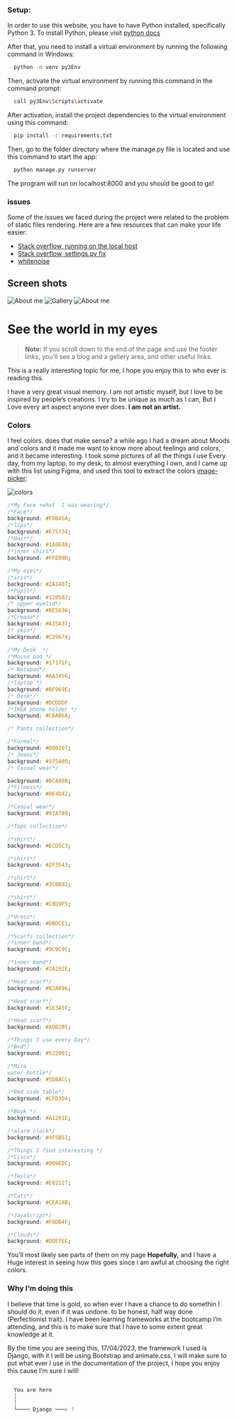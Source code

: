 ### Setup:
In order to use this website, you have to have Python installed, specifically Python 3. To install Python, please visit [python docs](https://www.python.org/downloads/) 

After that, you need to install a virtual environment by running the following command in Windows:
```bash
  python -m venv py3Env 
```
Then, activate the virtual environment by running this command in the command prompt:
```bash
  call py3Env\Scripts\activate 
```
After activation, install the project dependencies to the virtual environment using this command:
```bash
  pip install -r requirements.txt 
```
Then, go to the folder directory where the manage.py file is located and use this command to start the app:
```bash
  python manage.py runserver
```
The program will run on localhost:8000 and you should be good to go!  

### issues
Some of the issues we faced during the project were related to the problem of static files rendering. Here are a few resources that can make your life easier:
- [Stack overflow, running on the local host](https://stackoverflow.com/questions/62555499/django-react-the-resource-was-blocked-due-to-mime-type-text-html-mismatch)
- [Stack overflow, settings.py fix](https://stackoverflow.com/questions/25913849/django-static-file-not-loading)
- [whitenoise](https://whitenoise.readthedocs.io/en/latest/)

## Screen shots 
  ![About me](https://api.pikwy.com/web/64432151a0794429f10edcca.jpg)
  ![Gallery](https://user-images.githubusercontent.com/77834808/233750551-b7724b2f-b42c-42da-a002-64c098101424.png)
  ![About me](https://api.pikwy.com/web/644323c7b3db0815cf40480e.jpg)


# See the world in my eyes 
> **Note:** If you scroll down to the end of the page and use the footer links, you'll see a blog and a gellery area, and other useful links.

This is a really interesting topic for me, I hope you enjoy this to who ever is reading this.

I have a very great visual memory. I am not artistic myself, but I love to be inspired by people’s creations. I try to be unique as much as I can, But I Love every art aspect anyone ever does. **I am not an artist.**

### Colors

I feel colors. does that make sense? a while ago I had a dream about Moods and colors and it made me want to know more about feelings and colors, and it became interesting. I took some pictures of all the things I use Every day, from my laptop, to my desk, to almost everything I own, and I came up with this list using Figma, and used this tool to extract the colors  [image-picker](https://coolors.co/image-picker): 

![colors](https://user-images.githubusercontent.com/77834808/232171334-53fc3f5e-17c6-4b50-9f70-d84c6d7f1377.svg)


```css
/*My Face +what  I was wearing*/
/*Face*/
background: #FDB45A;
/*lips*/
background: #E75734;
/*Hair*/
background: #1A0E08;
/*inner shirt*/
background: #FFE09D;

/*My eyes*/
/*iris*/
background: #2A1407;
/*Pupil*/
background: #120502;
/* upper eyelid*/
background: #8E5836;
/*Crease*/
background: #A35A37;
/* skin*/
background: #C29674;

/*My Desk  */
/*Mouse pad */
background: #17171F;
/* Notepad*/
background: #AA3456;
/*laptop */
background: #8F969E;
/* Desk*/
background: #DCDDDF
/*IKEA phone holder */
background: #CAAB6A;

/* Pants collection*/

/*Formal*/
background: #000207;
/* Jeans*/
background: #375480;
/* Casual wear*/

background: #BCA99B;
/*Fitness*/
background: #0E4D42;

/*Casual wear*/
background: #97A780;

/*Tops collection*/

/*shirt*/
background: #ECD5C3;

/*shirt*/
background: #2F3543;

/*shirt*/
background: #3C8B92;

/*shirt*/
background: #C8D9F5;

/*dress*/
background: #DBDCE1;

/*Scarfs collection*/
/*inner band*/
background: #9C9C9C;

/*inner band*/
background: #2A292E;

/*Head scarf*/
background: #B2A096;

/*Head scarf*/
background: #1E3A5F;

/*Head scarf*/
background: #A0B2B5;

/*Things I use every Day*/
/*Bed*/
background: #522001;

/*Mira 
water bottle*/
background: #5DBACC;

/*Bed side table*/
background: #CFD3D4;

/*Book */
background: #A1281E;

/*alarm clock*/
background: #4F5B51;

/*Things I find interesting */
/*Cisco*/
background: #009EDC;

/*Tesla*/
background: #E82127;

/*Cats*/
background: #CEA18B;

/*JavaScript*/
background: #F0DB4F;

/*Clouds*/
background: #DDE7EE;


```


You’ll most likely see parts of them on my page **Hopefully,**   and I have a Huge interest in seeing how this goes since I am awful at choosing the right colors.

### Why I’m doing this

I believe that time is gold, so when ever I have a chance to do somethin I should do it, even if it was undone. to be honest, half way done (Perfectionist trait). I have been learning frameworks at the bootcamp I’m attending, and this is to make sure that I have to some extent great knowledge at it.

By the time you are seeing this, 17/04/2023, the framework I used is Django,  with it I will be using Bootstrap and animate.css, I will make sure to put what ever I use in the documentation of the project, I hope you enjoy this cause I’m sure I will!

```bash

  You are here  
  ┆
  ┆
  └──── Django ───> ?

```
